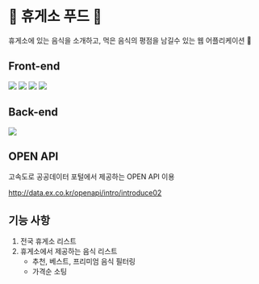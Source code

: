 # 🍔 휴게소 푸드 🍱

휴게소에 있는 음식을 소개하고, 먹은 음식의 평점을 남길수 있는 웹 어플리케이션 🙌


<div>
   <h2>Front-end</h2>
  <img src="https://img.shields.io/badge/TypeScript-3178C6?style=for-the-badge&logo=typescript&logoColor=white">
  

  <img src="https://img.shields.io/badge/React-61DAFB?style=for-the-badge&logo=typescript&logoColor=white">
    <img src="https://img.shields.io/badge/Next.js-000000?style=for-the-badge&logo=typescript&logoColor=white">
      <img src="https://img.shields.io/badge/styled-components-DB7093?style=for-the-badge&logo=typescript&logoColor=white">
  <h2>Back-end</h2>
    <img src="https://img.shields.io/badge/Node.js-339933?style=for-the-badge&logo=typescript&logoColor=white">  
 
</div>


## OPEN API

고속도로 공공데이터 포털에서 제공하는 OPEN API 이용

http://data.ex.co.kr/openapi/intro/introduce02

## 기능 사항

1. 전국 휴게소 리스트
2. 휴게소에서 제공하는 음식 리스트
   - 추천, 베스트, 프리미엄 음식 필터링
   - 가격순 소팅
